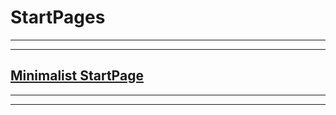 
# **StartPages**



---
---

## **[Minimalist StartPage](https://jackjokernapier.github.io/startpages/Minimalist/index.html)**


---
---


      
